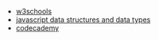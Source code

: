 - [w3schools](http://www.w3schools.com/)
- [javascript data structures and data types](https://developer.mozilla.org/en-US/docs/Web/JavaScript/Data_structures)
- [codecademy](https://www.codecademy.com/learn/php)
